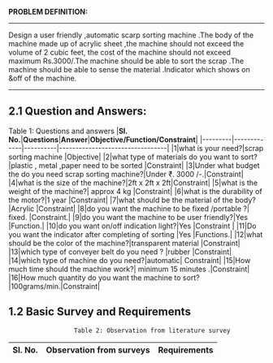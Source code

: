 **PROBLEM DEFINITION:**

***

 Design a user friendly ,automatic scarp sorting machine .The body of the machine made up of acrylic sheet ,the machine should not exceed the volume of 2 cubic feet, the cost of the machine should not exceed maximum Rs.3000/.The machine should be able to sort the scrap .The machine should be able to sense the material .Indicator which shows on &off of the machine.

***
## 2.1 Question and Answers:
  Table 1: Questions and answers
|**Sl. No.**|**Questions**|**Answer**|**Objective/Function/Constraint**|
|---------|-------------|----------|---------------------------------|
|1|what is your need?|scrap sorting machine |Objective|
|2|what type of materials do you want to sort?|plastic , metal ,paper need to be sorted |Constraint|
|3|Under what budget the do you need scrap sorting machine?|Under ₹. 3000 /-.|Constraint|
|4|what is the size of the machine?|2ft x 2ft x 2ft|Constraint|
|5|what is the weight of the machine?| approx 4 kg |Constraint|
|6|what is the durability of the motor?|1 year |Constraint|
|7|what should be the material of the body?|Acrylic |Constraint|
|8|do you want the machine to be fixed /portable ?| fixed. |Constraint.|
|9|do you want the machine to be user friendly?|Yes |Function.|
|10|do you want on/off indication light?|Yes  |Constraint |
|11|Do you want the indicator after completing of sorting |Yes |Functions.|
|12|what should be the color of the machine?|transparent material |Constraint|
|13|which type of conveyer belt do you need ? |rubber |Constraint|
|14|which type of machine do you need?|automatic| Constraint|
|15|How much time should the machine work?| minimum 15 minutes .|Constraint|
|16|How much quantity do you want the machine to sort? |100grams/min.|Constraint|
## 1.2 Basic Survey and Requirements
                      Table 2: Observation from literature survey
|**Sl. No.**|**Observation from surveys**|**Requirements**|
|---------|----------------------------|----------------|
